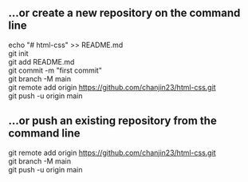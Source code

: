 ## …or create a new repository on the command line

echo "# html-css" >> README.md <br/>
git init<br/>
git add README.md<br/>
git commit -m "first commit"<br/>
git branch -M main<br/>
git remote add origin https://github.com/chanjin23/html-css.git<br/>
git push -u origin main<br/>


## …or push an existing repository from the command line
git remote add origin https://github.com/chanjin23/html-css.git<br/>
git branch -M main<br/>
git push -u origin main<br/>
